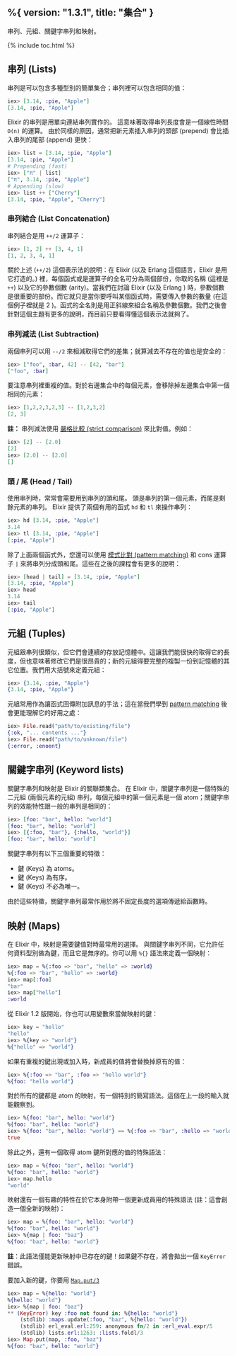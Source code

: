 %{
  version: "1.3.1",
  title: "集合"
}
---

串列、元組、關鍵字串列和映射。

{% include toc.html %}

## 串列 (Lists)

串列是可以包含多種型別的簡單集合；串列裡可以包含相同的值：

```elixir
iex> [3.14, :pie, "Apple"]
[3.14, :pie, "Apple"]
```

Elixir 的串列是用單向連結串列實作的。
這意味著取得串列長度會是一個線性時間 `O(n)` 的運算。
由於同樣的原因，通常把新元素插入串列的頭部 (prepend) 會比插入串列的尾部 (append) 更快：

```elixir
iex> list = [3.14, :pie, "Apple"]
[3.14, :pie, "Apple"]
# Prepending (fast)
iex> ["π" | list]
["π", 3.14, :pie, "Apple"]
# Appending (slow)
iex> list ++ ["Cherry"]
[3.14, :pie, "Apple", "Cherry"]
```

### 串列結合 (List Concatenation)

串列結合是用 `++/2` 運算子：

```elixir
iex> [1, 2] ++ [3, 4, 1]
[1, 2, 3, 4, 1]
```

關於上述 (`++/2`) 這個表示法的說明：在 Elixir (以及 Erlang 這個語言，Elixir 是用它打造的。) 裡，每個函式或是運算子的全名可分為兩個部份，你取的名稱 (這裡是 `++`) 以及它的參數個數 (arity)。當我們在討論 Elixir (以及 Erlang ) 時，參數個數是很重要的部份。而它就只是當你要呼叫某個函式時，需要傳入參數的數量 (在這個例子裡就是 2 )。函式的全名則是用正斜線來組合名稱及參數個數。我們之後會針對這個主題有更多的說明，而目前只要看得懂這個表示法就夠了。

### 串列減法 (List Subtraction)

兩個串列可以用 `--/2` 來相減取得它們的差集；就算減去不存在的值也是安全的：

```elixir
iex> ["foo", :bar, 42] -- [42, "bar"]
["foo", :bar]
```

要注意串列裡重複的值。對於右邊集合中的每個元素，會移除掉左邊集合中第一個相同的元素：

```elixir
iex> [1,2,2,3,2,3] -- [1,2,3,2]
[2, 3]
```

**註：** 串列減法使用 [嚴格比較 (strict comparison)](../basics/#comparison) 來比對值。例如：

```elixir
iex> [2] -- [2.0]
[2]
iex> [2.0] -- [2.0]
[]
```

### 頭 / 尾 (Head / Tail)

使用串列時，常常會需要用到串列的頭和尾。
頭是串列的第一個元素，而尾是剩餘元素的串列。
Elixir 提供了兩個有用的函式 `hd` 和 `tl` 來操作串列：

```elixir
iex> hd [3.14, :pie, "Apple"]
3.14
iex> tl [3.14, :pie, "Apple"]
[:pie, "Apple"]
```

除了上面兩個函式外，您還可以使用 [模式比對 (pattern matching)](../pattern-matching/) 和 cons 運算子 `|` 來將串列分成頭和尾。這些在之後的課程會有更多的說明：

```elixir
iex> [head | tail] = [3.14, :pie, "Apple"]
[3.14, :pie, "Apple"]
iex> head
3.14
iex> tail
[:pie, "Apple"]
```

## 元組 (Tuples)

元組跟串列很類似，但它們會連續的存放記憶體中。這讓我們能很快的取得它的長度，但也意味著修改它們是很昂貴的；新的元組得要完整的複製一份到記憶體的其它位置。我們用大括號來定義元組：

```elixir
iex> {3.14, :pie, "Apple"}
{3.14, :pie, "Apple"}
```

元組常用作為讓函式回傳附加訊息的手法；這在當我們學到 [pattern matching](../pattern-matching/) 後會更能理解它的好用之處：

```elixir
iex> File.read("path/to/existing/file")
{:ok, "... contents ..."}
iex> File.read("path/to/unknown/file")
{:error, :enoent}
```

## 關鍵字串列 (Keyword lists)

關鍵字串列和映射是 Elixir 的關聯類集合。
在 Elixir 中，關鍵字串列是一個特殊的二元組 (兩個元素的元組) 串列，每個元組中的第一個元素是一個 atom；關鍵字串列的效能特性跟一般的串列是相同的：

```elixir
iex> [foo: "bar", hello: "world"]
[foo: "bar", hello: "world"]
iex> [{:foo, "bar"}, {:hello, "world"}]
[foo: "bar", hello: "world"]
```

關鍵字串列有以下三個重要的特徵：

+ 鍵 (Keys) 為 atoms。
+ 鍵 (Keys) 為有序。
+ 鍵 (Keys) 不必為唯一。

由於這些特徵，關鍵字串列最常作用於將不固定長度的選項傳遞給函數時。

## 映射 (Maps)

在 Elixir 中，映射是需要鍵值對時最常用的選擇。
與關鍵字串列不同，它允許任何資料型別做為鍵，而且它是無序的。你可以用 `%{}` 語法來定義一個映射：

```elixir
iex> map = %{:foo => "bar", "hello" => :world}
%{:foo => "bar", "hello" => :world}
iex> map[:foo]
"bar"
iex> map["hello"]
:world
```

從 Elixir 1.2 版開始，你也可以用變數來當做映射的鍵：

```elixir
iex> key = "hello"
"hello"
iex> %{key => "world"}
%{"hello" => "world"}
```

如果有重複的鍵出現或加入時，新成員的值將會替換掉原有的值：

```elixir
iex> %{:foo => "bar", :foo => "hello world"}
%{foo: "hello world"}
```

對於所有的鍵都是 atom 的映射，有一個特別的簡寫語法。這個在上一段的輸入就能觀察到。

```elixir
iex> %{foo: "bar", hello: "world"}
%{foo: "bar", hello: "world"}
iex> %{foo: "bar", hello: "world"} == %{:foo => "bar", :hello => "world"}
true
```

除此之外，還有一個取得 atom 鍵所對應的值的特殊語法：

```elixir
iex> map = %{foo: "bar", hello: "world"}
%{foo: "bar", hello: "world"}
iex> map.hello
"world"
```

映射還有一個有趣的特性在於它本身附帶一個更新成員用的特殊語法 (註：這會創造一個全新的映射)：

```elixir
iex> map = %{foo: "bar", hello: "world"}
%{foo: "bar", hello: "world"}
iex> %{map | foo: "baz"}
%{foo: "baz", hello: "world"}
```

**註**：此語法僅能更新映射中已存在的鍵！如果鍵不存在，將會拋出一個 `KeyError` 錯誤。

要加入新的鍵，你要用 [`Map.put/3`](https://hexdocs.pm/elixir/Map.html#put/3)

```elixir
iex> map = %{hello: "world"}
%{hello: "world"}
iex> %{map | foo: "baz"}
** (KeyError) key :foo not found in: %{hello: "world"}
    (stdlib) :maps.update(:foo, "baz", %{hello: "world"})
    (stdlib) erl_eval.erl:259: anonymous fn/2 in :erl_eval.expr/5
    (stdlib) lists.erl:1263: :lists.foldl/3
iex> Map.put(map, :foo, "baz")
%{foo: "baz", hello: "world"}
```
